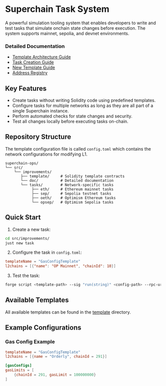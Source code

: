 # Superchain Task System

A powerful simulation tooling system that enables developers to write and test tasks that simulate onchain state changes before execution. The system supports mainnet, sepolia, and devnet environments.

### Detailed Documentation
- [Template Architecture Guide](./doc/TEMPLATE_ARCHITECTURE.md)
- [Task Creation Guide](./doc/TASK_CREATION_GUIDE.md)
- [New Template Guide](./doc/NEW_TEMPLATE_GUIDE.md)
- [Address Registry](./doc/ADDRESS_REGISTRY.md)

## Key Features

- Create tasks without writing Solidity code using predefined templates.
- Configure tasks for multiple networks as long as they are all part of a single Superchain instance.
- Perform automated checks for state changes and security.
- Test all changes locally before executing tasks on-chain.

## Repository Structure
The template configuration file is called `config.toml` which contains the network configurations for modifying L1.

```
superchain-ops/
└── src/
    └── improvements/
       ├── template/     # Solidity template contracts
       └── doc/          # Detailed documentation
       └── tasks/        # Network-specific tasks
            ├── eth/     # Ethereum mainnet tasks
            ├── sep/     # Sepolia testnet tasks
            ├── oeth/    # Optimism Ethereum tasks
            └── opsep/   # Optimism Sepolia tasks
```

## Quick Start

1. Create a new task:
```bash
cd src/improvements/
just new task
```

2. Configure the task in `config.toml`:
```toml
templateName = "GasConfigTemplate"
l2chains = [{"name": "OP Mainnet", "chainId": 10}]
```

3. Test the task:
```bash
forge script <template-path> --sig "run(string)" <config-path> --rpc-url devnet -vvv
```

## Available Templates

All available templates can be found in the [template](./template/) directory. 

## Example Configurations

### Gas Config Example
```toml
templateName = "GasConfigTemplate"
l2chains = [{name = "Orderly", chainId = 291}]

[gasConfigs]
gasLimits = [
    {chainId = 291, gasLimit = 100000000}
]
```
